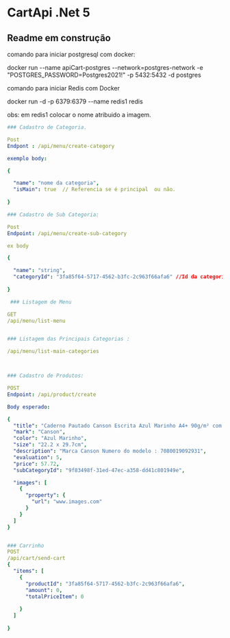 # CartApi .Net 5


## Readme em construção 


comando para iniciar postgresql com docker:

docker run --name apiCart-postgres --network=postgres-network -e "POSTGRES_PASSWORD=Postgres2021!" -p 5432:5432  -d postgres

comando para iniciar Redis com Docker

docker run -d -p 6379:6379 --name redis1 redis

obs: em redis1 colocar o nome atribuido a imagem.

```yaml
### Cadastro de Categoria.

Post
Endpont : /api/menu/create-category

exemplo body: 

{

  "name": "nome da categoria",
  "isMain": true  // Referencia se é principal  ou não.
  
}

### Cadastro de Sub Categoria:

Post
Endpoint: /api/menu/create-sub-category

ex body

{

  "name": "string",
  "categoryId": "3fa85f64-5717-4562-b3fc-2c963f66afa6" //Id da categoria cadastrada 
 
}

 ### Listagem de Menu

GET
/api/menu/list-menu


### Listagem das Principais Categorias : 

/api/menu/list-main-categories



### Cadastro de Produtos:

POST
Endpoint: /api/product/create

Body esperado:

{
  "title": "Caderno Pautado Canson Escrita Azul Marinho A4+ 90g/m² com 80 folhas",
  "mark": "Canson",
  "color": "Azul Marinho",
  "size": "22.2 x 29.7cm",
  "description": "Marca Canson Numero do modelo : 7080019092931",
  "evaluation": 5,
  "price": 57.72,
  "subCategoryId": "9f83498f-31ed-47ec-a358-dd41c801949e",

  "images": [
    {
      "property": {
        "url": "www.images.com"
      }
    }
  ]
}


### Carrinho
POST
/api/cart/send-cart
{
  "items": [
    {
      "productId": "3fa85f64-5717-4562-b3fc-2c963f66afa6",
      "amount": 0,
      "totalPriceItem": 0
    
    }
  ]
 
}
